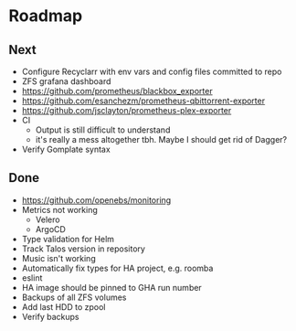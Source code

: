 # Roadmap

## Next

- Configure Recyclarr with env vars and config files committed to repo
- ZFS grafana dashboard
- https://github.com/prometheus/blackbox_exporter
- https://github.com/esanchezm/prometheus-qbittorrent-exporter
- https://github.com/jsclayton/prometheus-plex-exporter
- CI
  - Output is still difficult to understand
  - it's really a mess altogether tbh. Maybe I should get rid of Dagger?
- Verify Gomplate syntax

## Done

- https://github.com/openebs/monitoring
- Metrics not working
  - Velero
  - ArgoCD
- Type validation for Helm
- Track Talos version in repository
- Music isn't working
- Automatically fix types for HA project, e.g. roomba
- eslint
- HA image should be pinned to GHA run number
- Backups of all ZFS volumes
- Add last HDD to zpool
- Verify backups
